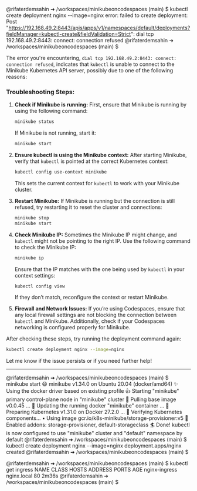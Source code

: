 @rifaterdemsahin ➜ /workspaces/minikubeoncodespaces (main) $ kubectl create deployment nginx --image=nginx
error: failed to create deployment: Post "https://192.168.49.2:8443/apis/apps/v1/namespaces/default/deployments?fieldManager=kubectl-create&fieldValidation=Strict": dial tcp 192.168.49.2:8443: connect: connection refused
@rifaterdemsahin ➜ /workspaces/minikubeoncodespaces (main) $ 


The error you're encountering, `dial tcp 192.168.49.2:8443: connect: connection refused`, indicates that `kubectl` is unable to connect to the Minikube Kubernetes API server, possibly due to one of the following reasons:

### Troubleshooting Steps:

1. **Check if Minikube is running:**
   First, ensure that Minikube is running by using the following command:

   ```bash
   minikube status
   ```

   If Minikube is not running, start it:

   ```bash
   minikube start
   ```

2. **Ensure kubectl is using the Minikube context:**
   After starting Minikube, verify that `kubectl` is pointed at the correct Kubernetes context:

   ```bash
   kubectl config use-context minikube
   ```

   This sets the current context for `kubectl` to work with your Minikube cluster.

3. **Restart Minikube:**
   If Minikube is running but the connection is still refused, try restarting it to reset the cluster and connections:

   ```bash
   minikube stop
   minikube start
   ```

4. **Check Minikube IP:**
   Sometimes the Minikube IP might change, and `kubectl` might not be pointing to the right IP. Use the following command to check the Minikube IP:

   ```bash
   minikube ip
   ```

   Ensure that the IP matches with the one being used by `kubectl` in your context settings:

   ```bash
   kubectl config view
   ```

   If they don’t match, reconfigure the context or restart Minikube.

5. **Firewall and Network Issues:**
   If you’re using Codespaces, ensure that any local firewall settings are not blocking the connection between `kubectl` and Minikube. Additionally, check if your Codespaces networking is configured properly for Minikube.

After checking these steps, try running the deployment command again:

```bash
kubectl create deployment nginx --image=nginx
```

Let me know if the issue persists or if you need further help!

----------

@rifaterdemsahin ➜ /workspaces/minikubeoncodespaces (main) $ minikube start
😄  minikube v1.34.0 on Ubuntu 20.04 (docker/amd64)
✨  Using the docker driver based on existing profile
👍  Starting "minikube" primary control-plane node in "minikube" cluster
🚜  Pulling base image v0.0.45 ...
🏃  Updating the running docker "minikube" container ...
🐳  Preparing Kubernetes v1.31.0 on Docker 27.2.0 ...
🔎  Verifying Kubernetes components...
    ▪ Using image gcr.io/k8s-minikube/storage-provisioner:v5
🌟  Enabled addons: storage-provisioner, default-storageclass
🏄  Done! kubectl is now configured to use "minikube" cluster and "default" namespace by default
@rifaterdemsahin ➜ /workspaces/minikubeoncodespaces (main) $ kubectl create deployment nginx --image=nginx
deployment.apps/nginx created
@rifaterdemsahin ➜ /workspaces/minikubeoncodespaces (main) $ 


@rifaterdemsahin ➜ /workspaces/minikubeoncodespaces (main) $ kubectl get ingress
NAME            CLASS    HOSTS         ADDRESS   PORTS   AGE
nginx-ingress   <none>   nginx.local             80      2m36s
@rifaterdemsahin ➜ /workspaces/minikubeoncodespaces (main) $ 